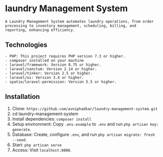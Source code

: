 # laundry Management System 
    A Laundry Management System automates laundry operations, from order processing to inventory management, scheduling, billing, and reporting, enhancing efficiency.

## Technologies
    - PHP: This project requires PHP version 7.3 or higher.
    - composer installed on your machine
    - laravel/framework: Version 8.75 or higher.
    - laravel/sanctum: Version 2.14 or higher.
    - laravel/tinker: Version 2.5 or higher.
    - laravel/ui: Version 3.4 or higher.
    - spatie/laravel-permission: Version 5.5 or higher.

## Installation

1. Clone: `https://github.com/avniphadkar/laundry-management-system.git`
2. cd laundry-management-system
3. Install dependencies: `composer install`
4. Setup environment: Copy `.env.example` to `.env` and run `php artisan key: generate`.
5. Database: Create, configure `.env`, and run `php artisan migrate: fresh --seed`.
6. Start: `php artisan serve`
7. Access: Visit `localhost:8000`.

